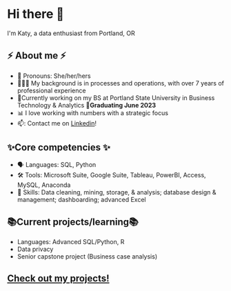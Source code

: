 # Hi there 👋

I'm Katy, a data enthusiast from Portland, OR

## ⚡ About me ⚡ 
- 🌻 Pronouns: She/her/hers
- 👩🏻‍🚀 My background is in processes and operations, with over 7 years of professional experience
- 🌱Currently working on my BS at Portland State University in Business Technology & Analytics **🎉Graduating June 2023**
- 📊 I love working with numbers with a strategic focus
- 📫: Contact me on [Linkedin](www.linkedin.com/in/katyragsdale)!

## ✨Core competencies ✨
- 🗣️ Languages: SQL, Python
- 🛠️ Tools: Microsoft Suite, Google Suite, Tableau, PowerBI, Access, MySQL, Anaconda
- 🎯 Skills: Data cleaning, mining, storage, & analysis; database design & management; dashboarding; advanced Excel

## 📚Current projects/learning📚
- Languages: Advanced SQL/Python, R
- Data privacy
- Senior capstone project (Business case analysis)

## [Check out my projects!](https://github.com/krags2/My_Projects#my_projects)

<!--
**krags2/krags2** is a ✨ _special_ ✨ repository because its `README.md` (this file) appears on your GitHub profile.

Here are some ideas to get you started:

- 🔭 I’m currently working on ...
-  I’m currently learning ...
- 👯 I’m looking to collaborate on ...
- 🤔 I’m looking for help with ...
- 💬 Ask me about ...
-  How to reach me: ...
- 😄 Pronouns: ...
- ⚡ Fun fact: ...
-->
